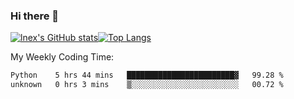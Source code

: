 ### Hi there 👋
[![lnex's GitHub stats](https://github-readme-stats.vercel.app/api?username=lnexenl&count_private=true&show_icons=true)](https://github.com/anuraghazra/github-readme-stats)[![Top Langs](https://github-readme-stats.vercel.app/api/top-langs/?username=lnexenl&layout=compact&langs_count=8&exclude_repo=32-bit-MIPS-CPU)](https://github.com/anuraghazra/github-readme-stats)

My Weekly Coding Time:
<!--START_SECTION:waka-->

```txt
Python    5 hrs 44 mins   ████████████████████████▓   99.28 %
unknown   0 hrs 3 mins    ▒░░░░░░░░░░░░░░░░░░░░░░░░   00.72 %
```

<!--END_SECTION:waka-->
